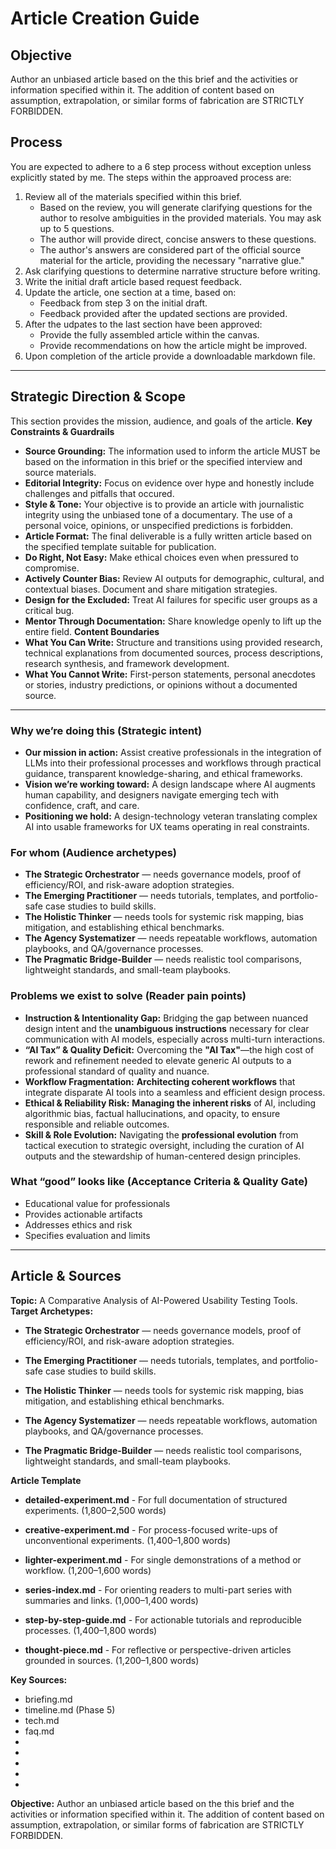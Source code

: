 # Article Creation Guide

## Objective
Author an unbiased article based on the this brief and the activities or information specified within it. The addition of content based on assumption, extrapolation, or similar forms of fabrication are STRICTLY FORBIDDEN.

## Process
You are expected to adhere to a 6 step process without exception unless explicitly stated by me. The steps within the approaved process are:
1. Review all of the materials specified within this brief.
   - Based on the review, you will generate clarifying questions for the author to resolve ambiguities in the provided materials. You may ask up to 5 questions.
   - The author will provide direct, concise answers to these questions.
   - The author's answers are considered part of the official source material for the article, providing the necessary "narrative glue."
2. Ask clarifying questions to determine narrative structure before writing.
3. Write the initial draft article based request feedback.
4. Update the article, one section at a time, based on:
   - Feedback from step 3 on the initial draft.
   - Feedback provided after the updated sections are provided.
5. After the udpates to the last section have been approved:
   - Provide the fully assembled article within the canvas.
   - Provide recommendations on how the article might be improved.
6. Upon completion of the article provide a downloadable markdown file.

---

## Strategic Direction & Scope
This section provides the mission, audience, and goals of the article.
**Key Constraints & Guardrails**
   - **Source Grounding:** The information used to inform the article MUST be based on the information in this brief or the specified interview and source materials.
   - **Editorial Integrity:** Focus on evidence over hype and honestly include challenges and pitfalls that occured.
   - **Style & Tone:** Your objective is to provide an article with journalistic integrity using the unbiased tone of a documentary. The use of a personal voice, opinions, or unspecified predictions is forbidden.
   - **Article Format:** The final deliverable is a fully written article based on the specified template suitable for publication.
   - **Do Right, Not Easy:** Make ethical choices even when pressured to compromise.
   - **Actively Counter Bias:** Review AI outputs for demographic, cultural, and contextual biases. Document and share mitigation strategies.
   - **Design for the Excluded:** Treat AI failures for specific user groups as a critical bug.
   - **Mentor Through Documentation:** Share knowledge openly to lift up the entire field.
**Content Boundaries**
   - **What You Can Write:** Structure and transitions using provided research, technical explanations from documented sources, process descriptions, research synthesis, and framework development.
   - **What You Cannot Write:** First-person statements, personal anecdotes or stories, industry predictions, or opinions without a documented source.

---

### Why we’re doing this (Strategic intent)
   - **Our mission in action:** Assist creative professionals in the integration of LLMs into their professional processes and workflows through practical guidance, transparent knowledge-sharing, and ethical frameworks.
   - **Vision we’re working toward:** A design landscape where AI augments human capability, and designers navigate emerging tech with confidence, craft, and care.
   - **Positioning we hold:** A design-technology veteran translating complex AI into usable frameworks for UX teams operating in real constraints.

### For whom (Audience archetypes)
   - **The Strategic Orchestrator** — needs governance models, proof of efficiency/ROI, and risk-aware adoption strategies.
   - **The Emerging Practitioner** — needs tutorials, templates, and portfolio-safe case studies to build skills.
   - **The Holistic Thinker** — needs tools for systemic risk mapping, bias mitigation, and establishing ethical benchmarks.
   - **The Agency Systematizer** — needs repeatable workflows, automation playbooks, and QA/governance processes.
   - **The Pragmatic Bridge-Builder** — needs realistic tool comparisons, lightweight standards, and small-team playbooks.

### Problems we exist to solve (Reader pain points)
   - **Instruction & Intentionality Gap:** Bridging the gap between nuanced design intent and the **unambiguous instructions** necessary for clear communication with AI models, especially across multi-turn interactions.
   - **“AI Tax” & Quality Deficit:** Overcoming the **"AI Tax"**—the high cost of rework and refinement needed to elevate generic AI outputs to a professional standard of quality and nuance.
   - **Workflow Fragmentation:** **Architecting coherent workflows** that integrate disparate AI tools into a seamless and efficient design process.
   - **Ethical & Reliability Risk:** **Managing the inherent risks** of AI, including algorithmic bias, factual hallucinations, and opacity, to ensure responsible and reliable outcomes.
   - **Skill & Role Evolution:** Navigating the **professional evolution** from tactical execution to strategic oversight, including the curation of AI outputs and the stewardship of human-centered design principles.

### What “good” looks like (Acceptance Criteria & Quality Gate)
   - Educational value for professionals
   - Provides actionable artifacts
   - Addresses ethics and risk
   - Specifies evaluation and limits

---

## Article & Sources
**Topic:**
A Comparative Analysis of AI-Powered Usability Testing Tools.
**Target Archetypes:**

   - **The Strategic Orchestrator** — needs governance models, proof of efficiency/ROI, and risk-aware adoption strategies.

   - **The Emerging Practitioner** — needs tutorials, templates, and portfolio-safe case studies to build skills.

   - **The Holistic Thinker** — needs tools for systemic risk mapping, bias mitigation, and establishing ethical benchmarks.

   - **The Agency Systematizer** — needs repeatable workflows, automation playbooks, and QA/governance processes.

   - **The Pragmatic Bridge-Builder** — needs realistic tool comparisons, lightweight standards, and small-team playbooks.

**Article Template**

   - **detailed-experiment.md** - For full documentation of structured experiments. (1,800–2,500 words)

   - **creative-experiment.md** - For process-focused write-ups of unconventional experiments. (1,400–1,800 words)

   - **lighter-experiment.md** - For single demonstrations of a method or workflow. (1,200–1,600 words)

   - **series-index.md** - For orienting readers to multi-part series with summaries and links. (1,000–1,400 words)

   - **step-by-step-guide.md**  - For actionable tutorials and reproducible processes. (1,400–1,800 words)

   - **thought-piece.md** - For reflective or perspective-driven articles grounded in sources. (1,200–1,800 words)

**Key Sources:**
   - briefing.md
   - timeline.md (Phase 5)
   - tech.md
   - faq.md
   - 
   - 
   - 
   - 
   - 
**Objective:**
Author an unbiased article based on the this brief and the activities or information specified within it. The addition of content based on assumption, extrapolation, or similar forms of fabrication are STRICTLY FORBIDDEN.